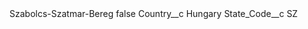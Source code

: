 <?xml version="1.0" encoding="UTF-8"?>
<CustomMetadata xmlns="http://soap.sforce.com/2006/04/metadata" xmlns:xsi="http://www.w3.org/2001/XMLSchema-instance" xmlns:xsd="http://www.w3.org/2001/XMLSchema">
    <label>Szabolcs-Szatmar-Bereg</label>
    <protected>false</protected>
    <values>
        <field>Country__c</field>
        <value xsi:type="xsd:string">Hungary</value>
    </values>
    <values>
        <field>State_Code__c</field>
        <value xsi:type="xsd:string">SZ</value>
    </values>
</CustomMetadata>
